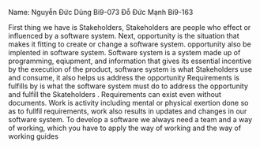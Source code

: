 Name: Nguyễn Đức Dũng Bi9-073
	Đỗ Đức Mạnh Bi9-163

First thing we have is Stakeholders, Stakeholders are people who effect or influenced by a software system. 
Next, opportunity is the situation that makes it fitting to create or change a software system. opportunity also be implented in software system. 
Software system is a system made up of programming, eqiupment, and information that gives its essential incentive by the execution of the product, software system is what Stakeholders use and consume, it also helps us address the opportunity Requirements is fulfills by is what the software system must do to address the opportunity and fulfill the Skateholders . Requirements can exist even without documents. 
Work is activity including mental or physical exertion done so as to fullfil requirements, work also results in updates and changes in our software system. 
To develop a software we always need a team and a way of working, which you have to apply the way of working and the way of working guides

